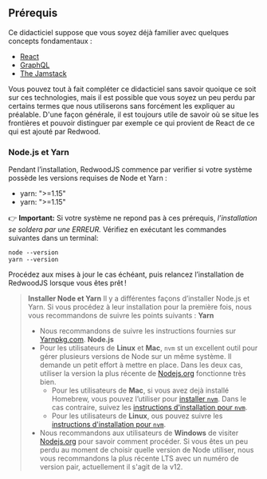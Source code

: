 ## Prérequis

Ce didacticiel suppose que vous soyez déjà familier avec quelques concepts fondamentaux :

- [React](https://reactjs.org/)
- [GraphQL](https://graphql.org/)
- [The Jamstack](https://jamstack.org/)

Vous pouvez tout à fait compléter ce didacticiel sans savoir quoique ce soit sur ces technologies, mais il est possible que vous soyez un peu perdu par certains termes que nous utiliserons sans forcément les expliquer au préalable. D'une façon générale, il est toujours utile de savoir où se situe les frontières et pouvoir distinguer par exemple ce qui provient de React de ce qui est ajouté par Redwood.

### Node.js et Yarn

Pendant l’installation, RedwoodJS commence par verifier si votre système possède les versions requises de Node et Yarn :

- yarn: ">=1.15"
- yarn: ">=1.15"

👉 **Important:** Si votre système ne repond pas à ces prérequis, *l’installation se soldera par une ERREUR.* Vérifiez en exécutant les commandes suivantes dans un terminal:

```
node --version
yarn --version
```

Procédez aux mises à jour le cas échéant, puis relancez l’installation de RedwoodJS lorsque vous êtes prêt !

> **Installer Node et Yarn**
> Il y a différentes façons d’installer Node.js et Yarn. Si vous procédez à leur installation pour la première fois, nous vous recommandons de suivre les points suivants :
> **Yarn**
> - Nous recommandons de suivre les instructions fournies sur [Yarnpkg.com](https://classic.yarnpkg.com/en/docs/install/).
> **Node.js**
> - Pour les utilisateurs de **Linux** et **Mac**, `nvm` st un excellent outil pour gérer plusieurs versions de Node sur un même système. Il demande un petit effort à mettre en place. Dans les deux cas, utiliser la version la plus récente de [Nodejs.org](https://nodejs.org/en/)  fonctionne très bien.
>     - Pour les utilisateurs de **Mac**, si vous avez dejà installé Homebrew, vous pouvez l’utiliser pour [installer `nvm`](https://formulae.brew.sh/formula/nvm). Dans le cas contraire, suivez les [instructions d'installation pour `nvm`](https://github.com/nvm-sh/nvm#installing-and-updating).
>     - Pour les utilisateurs de **Linux**, ous pouvez suivre les [instructions d'installation pour `nvm`](https://github.com/nvm-sh/nvm#installing-and-updating).
> - Nous recommandons aux utilisateurs de **Windows** de visiter [Nodejs.org](https://nodejs.org/en/) pour savoir comment procéder.
> Si vous êtes un peu perdu au moment de choisir quelle version de Node utiliser, nous vous recommandons la plus récente LTS avec un numéro de version pair, actuellement il s'agit de la v12.
